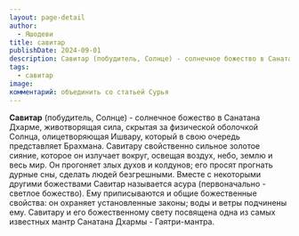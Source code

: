 ```yaml
---
layout: page-detail
author:
  - Яшодеви
title: савитар
publishDate: 2024-09-01
description: Савитар (побудитель, Солнце) - солнечное божество в Санатана Дхарме, животворящая сила, скрытая за физической оболочкой Солнца, олицетворяющая Ишвару, который в свою очередь представляет Брахмана.
tags:
  - савитар
image: 
комментарий: объединить со статьей Сурья
---
```

**Савитар** (побудитель, Солнце) - солнечное божество в Санатана Дхарме, животворящая сила, скрытая за физической оболочкой Солнца, олицетворяющая Ишвару, который в свою очередь представляет Брахмана. Савитару свойственно сильное золотое сияние, которое он излучает вокруг, освещая воздух, небо, землю и весь мир. Он прогоняет злых духов и колдунов; его просят прогнать дурные сны, сделать людей безгрешными. Вместе с некоторыми другими божествами Савитар называется асура (первоначально - светлое божество). Ему приписываются и общие божественные свойства: он охраняет установленные законы; воды и ветры подчинены ему. Савитару и его божественному свету посвящена одна из самых известных мантр Санатана Дхармы - Гаятри-мантра.

